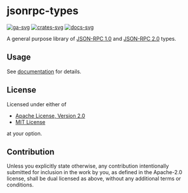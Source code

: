 # jsonrpc-types

[![ga-svg]][ga-url]
[![crates-svg]][crates-url]
[![docs-svg]][docs-url]

[ga-svg]: https://github.com/koushiro/async-jsonrpc/workflows/test/badge.svg
[ga-url]: https://github.com/koushiro/async-jsonrpc/actions
[crates-svg]: https://img.shields.io/crates/v/jsonrpc-types
[crates-url]: https://crates.io/crates/jsonrpc-types
[docs-svg]: https://docs.rs/jsonrpc-types/badge.svg
[docs-url]: https://docs.rs/jsonrpc-types

A general purpose library of [JSON-RPC 1.0](https://www.jsonrpc.org/specification_v1) and 
[JSON-RPC 2.0](https://www.jsonrpc.org/specification) types.

## Usage

See [documentation](https://docs.rs/jsonrpc-types) for details.

## License

Licensed under either of

- [Apache License, Version 2.0](LICENSE-APACHE)
- [MIT License](LICENSE-MIT)

at your option.

## Contribution

Unless you explicitly state otherwise, any contribution intentionally submitted
for inclusion in the work by you, as defined in the Apache-2.0 license, shall be
dual licensed as above, without any additional terms or conditions.
